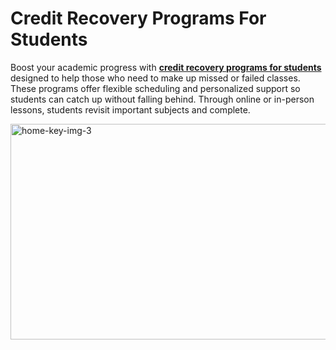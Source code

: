 # Credit Recovery Programs For Students
Boost your academic progress with <a href="https://careerprepschool.org/"><b>credit recovery programs for students</b></a> designed to help those who need to make up missed or failed classes. These programs offer flexible scheduling and personalized support so students can catch up without falling behind. Through online or in-person lessons, students revisit important subjects and complete. 

<img width="514" height="345" alt="home-key-img-3" src="https://github.com/user-attachments/assets/3cdc24bf-cae9-4564-8599-786b730ba392" />
